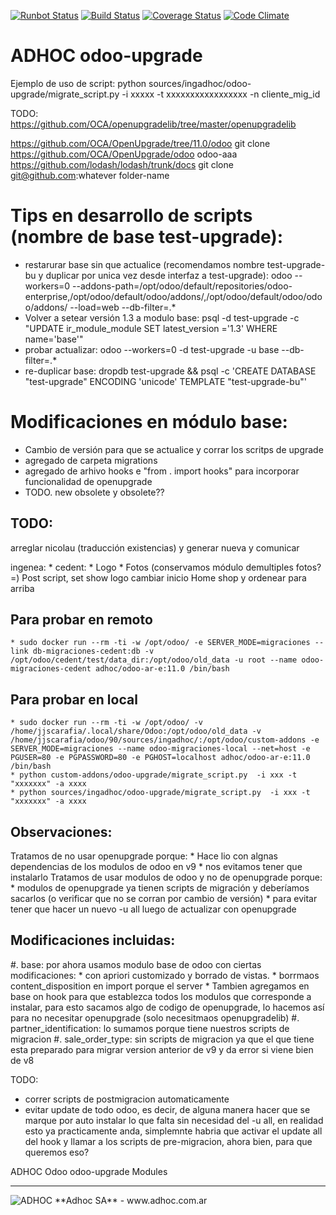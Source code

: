[![Runbot Status](http://runbot.adhoc.com.a1r/runbot/badge/flat/12/11.0.svg)](http://runbot.adhoc.com.ar/runbot/repo/github-com-ingadhoc-odoo-upgrade-12)
[![Build Status](https://travis-ci.org/ingadhoc/odoo-upgrade.svg?branch=11.0)](https://travis-ci.org/ingadhoc/odoo-upgrade)
[![Coverage Status](https://coveralls.io/repos/ingadhoc/odoo-upgrade/badge.png?branch=11.0)](https://coveralls.io/r/ingadhoc/odoo-upgrade?branch=11.0)
[![Code Climate](https://codeclimate.com/github/ingadhoc/odoo-upgrade/badges/gpa.svg)](https://codeclimate.com/github/ingadhoc/odoo-upgrade)

# ADHOC odoo-upgrade

Ejemplo de uso de script:
python sources/ingadhoc/odoo-upgrade/migrate_script.py  -i xxxxx -t xxxxxxxxxxxxxxxxx -n cliente_mig_id

TODO:
https://github.com/OCA/openupgradelib/tree/master/openupgradelib

https://github.com/OCA/OpenUpgrade/tree/11.0/odoo
git clone https://github.com/OCA/OpenUpgrade/odoo odoo-aaa
https://github.com/lodash/lodash/trunk/docs
git clone git@github.com:whatever folder-name


# Tips en desarrollo de scripts (nombre de base test-upgrade):
* restarurar base sin que actualice (recomendamos nombre test-upgrade-bu y duplicar por unica vez desde interfaz a test-upgrade): odoo --workers=0 --addons-path=/opt/odoo/default/repositories/odoo-enterprise,/opt/odoo/default/odoo/addons/,/opt/odoo/default/odoo/odoo/addons/ --load=web --db-filter=.*
* Volver a setear versión 1.3 a modulo base: psql -d test-upgrade -c "UPDATE ir_module_module SET latest_version ='1.3' WHERE name='base'"
* probar actualizar: odoo --workers=0 -d test-upgrade -u base --db-filter=.*
* re-duplicar base: dropdb test-upgrade && psql -c 'CREATE DATABASE "test-upgrade" ENCODING 'unicode' TEMPLATE "test-upgrade-bu"'

# Modificaciones en módulo base:

* Cambio de versión para que se actualice y corrar los scritps de upgrade
* agregado de carpeta migrations
* agregado de arhivo hooks e "from . import hooks" para incorporar funcionalidad de openupgrade
* TODO. new obsolete y obsolete??

## TODO:
arreglar nicolau (traducción existencias) y generar nueva y comunicar

ingenea:
    * cedent:
        * Logo
        * Fotos (conservamos módulo demultiples fotos?=)
        Post script, set show logo
        cambiar inicio Home shop y ordenear para arriba 

## Para probar en remoto
    * sudo docker run --rm -ti -w /opt/odoo/ -e SERVER_MODE=migraciones --link db-migraciones-cedent:db -v /opt/odoo/cedent/test/data_dir:/opt/odoo/old_data -u root --name odoo-migraciones-cedent adhoc/odoo-ar-e:11.0 /bin/bash

## Para probar en local
    * sudo docker run --rm -ti -w /opt/odoo/ -v /home/jjscarafia/.local/share/Odoo:/opt/odoo/old_data -v /home/jjscarafia/odoo/90/sources/ingadhoc/:/opt/odoo/custom-addons -e SERVER_MODE=migraciones --name odoo-migraciones-local --net=host -e PGUSER=80 -e PGPASSWORD=80 -e PGHOST=localhost adhoc/odoo-ar-e:11.0 /bin/bash
    * python custom-addons/odoo-upgrade/migrate_script.py  -i xxx -t "xxxxxxx" -a xxxx
    * python sources/ingadhoc/odoo-upgrade/migrate_script.py  -i xxx -t "xxxxxxx" -a xxxx

## Observaciones:

Tratamos de no usar openupgrade porque:
     * Hace lio con algnas dependencias de los modulos de odoo en v9
     * nos evitamos tener que instalarlo
Tratamos de usar modulos de odoo y no de openupgrade porque:
    * modulos de openupgrade ya tienen scripts de migración y deberíamos sacarlos (o verificar que no se corran por cambio de versión) 
    * para evitar tener que hacer un nuevo -u all luego de actualizar con openupgrade


## Modificaciones incluidas:

#. base: por ahora usamos modulo base de odoo con ciertas modificaciones:
    * con apriori customizado y borrado de vistas.
    * borrmaos content_disposition en import porque el server 
    * Tambien agregamos en base on hook para que establezca todos los modulos que corresponde a instalar, para esto sacamos algo de codigo de openupgrade, lo hacemos así para no necesitar openupgrade (solo necesitmaos openupgradelib)
#. partner_identification: lo sumamos porque tiene nuestros scripts de migracion
#. sale_order_type: sin scripts de migracion ya que el que tiene esta preparado para migrar version anterior de v9 y da error si viene bien de v8

TODO:
* correr scripts de postmigracion automaticamente
* evitar update de todo odoo, es decir, de alguna manera hacer que se marque por auto instalar lo que falta sin necesidad del -u all, en realidad esto ya practicamente anda, simplemnte habria que activar el update all del hook y llamar a los scripts de pre-migracion, ahora bien, para que queremos eso?

ADHOC Odoo odoo-upgrade Modules

[//]: # (addons)
[//]: # (end addons)

----

<img alt="ADHOC" src="http://fotos.subefotos.com/83fed853c1e15a8023b86b2b22d6145bo.png" />
**Adhoc SA** - www.adhoc.com.ar
